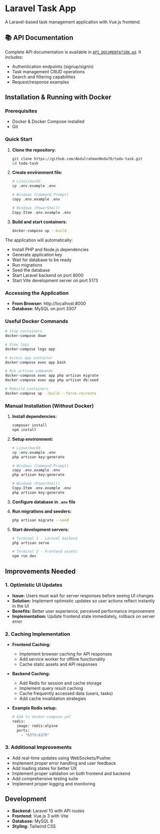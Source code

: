 # Laravel Task App

A Laravel-based task management application with Vue.js frontend.

## 📚 API Documentation

Complete API documentation is available in [`API_DOCUMENTATION.md`](./API_DOCUMENTATION.md). It includes:

-   Authentication endpoints (signup/signin)
-   Task management CRUD operations
-   Search and filtering capabilities
-   Request/response examples

## Installation & Running with Docker

### Prerequisites

-   Docker & Docker Compose installed
-   Git

### Quick Start

1. **Clone the repository:**

    ```bash
    git clone https://github.com/AbdulrahmanReda70/todo-task.git
    cd todo-task
    ```

2. **Create environment file:**

    ```bash
    # Linux/macOS
    cp .env.example .env

    # Windows (Command Prompt)
    copy .env.example .env

    # Windows (PowerShell)
    Copy-Item .env.example .env
    ```

3. **Build and start containers:**
    ```bash
    docker-compose up --build
    ```

The application will automatically:

-   Install PHP and Node.js dependencies
-   Generate application key
-   Wait for database to be ready
-   Run migrations
-   Seed the database
-   Start Laravel backend on port 8000
-   Start Vite development server on port 5173

### Accessing the Application

-   **From Browser:** http://localhost:8000
-   **Database:** MySQL on port 3307

### Useful Docker Commands

```bash
# Stop containers
docker-compose down

# View logs
docker-compose logs app

# Access app container
docker-compose exec app bash

# Run artisan commands
docker-compose exec app php artisan migrate
docker-compose exec app php artisan db:seed

# Rebuild containers
docker-compose up --build --force-recreate
```

### Manual Installation (Without Docker)

1. **Install dependencies:**

    ```bash
    composer install
    npm install
    ```

2. **Setup environment:**

    ```bash
    # Linux/macOS
    cp .env.example .env
    php artisan key:generate

    # Windows (Command Prompt)
    copy .env.example .env
    php artisan key:generate

    # Windows (PowerShell)
    Copy-Item .env.example .env
    php artisan key:generate
    ```

3. **Configure database in `.env` file**

4. **Run migrations and seeders:**

    ```bash
    php artisan migrate --seed
    ```

5. **Start development servers:**

    ```bash
    # Terminal 1 - Laravel backend
    php artisan serve

    # Terminal 2 - Frontend assets
    npm run dev
    ```

## Improvements Needed

### 1. Optimistic UI Updates

-   **Issue:** Users must wait for server responses before seeing UI changes
-   **Solution:** Implement optimistic updates so user actions reflect instantly in the UI
-   **Benefits:** Better user experience, perceived performance improvement
-   **Implementation:** Update frontend state immediately, rollback on server error

### 2. Caching Implementation

-   **Frontend Caching:**

    -   Implement browser caching for API responses
    -   Add service worker for offline functionality
    -   Cache static assets and API responses

-   **Backend Caching:**

    -   Add Redis for session and cache storage
    -   Implement query result caching
    -   Cache frequently accessed data (users, tasks)
    -   Add cache invalidation strategies

-   **Example Redis setup:**
    ```bash
    # Add to docker-compose.yml
    redis:
      image: redis:alpine
      ports:
        - "6379:6379"
    ```

### 3. Additional Improvements

-   Add real-time updates using WebSockets/Pusher
-   Implement proper error handling and user feedback
-   Add loading states for better UX
-   Implement proper validation on both frontend and backend
-   Add comprehensive testing suite
-   Implement proper logging and monitoring

## Development

-   **Backend:** Laravel 10 with API routes
-   **Frontend:** Vue.js 3 with Vite
-   **Database:** MySQL 8
-   **Styling:** Tailwind CSS
